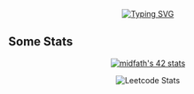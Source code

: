 <div align="center">
<a href="https://git.io/typing-svg"><img src="https://readme-typing-svg.demolab.com?font=Fira+Code&pause=1000&color=BDBFFF&random=false&width=762&height=60&lines=Unlocking+potential,+one+line+of+code+at+a+time." alt="Typing SVG" /></a>
</div>


## Some Stats

<div align="center">
  
[![midfath's 42 stats](https://badge.mediaplus.ma/kettlebells/midfath?1337Badge=off)](https://github.com/oakoudad/badge42)

![Leetcode Stats](https://leetcode.card.workers.dev/reogine?theme=dark&font=source_code_pro&extension=null)

</div>
<!---
Re00exe/Re00exe is a ✨ special ✨ repository because its `README.md` (this file) appears on your GitHub profile.
You can click the Preview link to take a look at your changes.
--->

